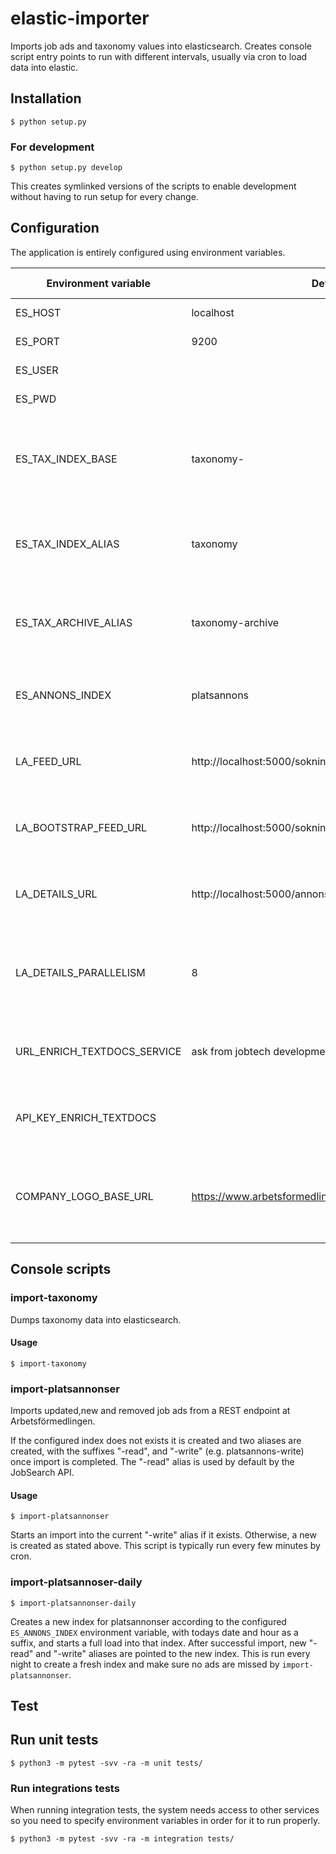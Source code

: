 # elastic-importer
Imports job ads and taxonomy values into elasticsearch. 
Creates console script entry points to run with different intervals, usually via cron to load data into elastic.

## Installation

    $ python setup.py 

### For development 

    $ python setup.py develop
    
This creates symlinked versions of the scripts to enable development without having to run setup for every change.

## Configuration
The application is entirely configured using environment variables. 

|Environment variable   | Default value  | Comment |Used by system|
|---|---|---|---|
| ES_HOST  | localhost  | Elasticsearch host | all |
| ES_PORT  | 9200  | Elasticsearch port | all |
| ES_USER  |   | Elasticsearch username | all |
| ES_PWD   |   | Elasticsearch password | all |
| ES_TAX_INDEX_BASE  | taxonomy-  | Base string from which index for different taxonomy versions will be created |import-taxonomy|
| ES_TAX_INDEX_ALIAS  |  taxonomy | Alias for index that is the current version of the taxonomy |import-taxonomy|
| ES_TAX_ARCHIVE_ALIAS  |  taxonomy-archive | Alias collecting all older versions of the taxonomy |import-taxonomy|
| ES_ANNONS_INDEX | platsannons | Base index name for job ads |import-platsannonser, import-platsannonser-daily|
| LA_FEED_URL | http://localhost:5000/sokningar/andradeannonser/ | REST feed API for changes in job ads | import-platsannonser, import-platsannonser-daily |
| LA_BOOTSTRAP_FEED_URL | http://localhost:5000/sokningar/publiceradeannonser| REST feed API for all currently available job ads | import-platsannonser-daily |
| LA_DETAILS_URL | http://localhost:5000/annonser/ | REST feed API job ad details (i.e. the entire job ad) | import-platsannonser, import-platsannonser-daily |
| LA_DETAILS_PARALLELISM | 8 | Limits how many simultaneous threads are run for loading ad details | import-platsannonser, import-platsannonser-daily |
| URL_ENRICH_TEXTDOCS_SERVICE | ask from jobtech development | Endpoint for ML enrichment of job ads |import-platsannonser, import-platsannonser-daily|
| API_KEY_ENRICH_TEXTDOCS | | API key to use for enrichment | import-platsannonser, import-platsannonser-daily |
| COMPANY_LOGO_BASE_URL | https://www.arbetsformedlingen.se/rest/arbetsgivare/rest/af/v3/ | Endpoint to check for available company logo associated with job ad | import-platsannonser, import-platsannonser-daily|

## Console scripts
### import-taxonomy
Dumps taxonomy data into elasticsearch.

#### Usage

    $ import-taxonomy
    
### import-platsannonser
Imports updated,new and removed job ads from a REST endpoint at Arbetsförmedlingen.

If the configured index does not exists it is created and two aliases are created, with the suffixes "-read", and "-write" (e.g. platsannons-write) once import is completed.
The "-read" alias is used by default by the JobSearch API.

#### Usage

    $ import-platsannonser
    
Starts an import into the current "-write" alias if it exists. Otherwise, a new is created as stated above.
This script is typically run every few minutes by cron.

### import-platsannoser-daily

    $ import-platsannonser-daily
    
Creates a new index for platsannonser according to the configured ```ES_ANNONS_INDEX``` environment variable, with todays date and hour as a suffix, and starts a full load into that index.
After successful import, new "-read" and "-write" aliases are pointed to the new index.
This is run every night to create a fresh index and make sure no ads are missed by ```import-platsannonser```.


## Test

## Run unit tests
    $ python3 -m pytest -svv -ra -m unit tests/
    
### Run integrations tests    
When running integration tests, the system needs access to other services so you need to specify environment variables in order for it to run properly.

    $ python3 -m pytest -svv -ra -m integration tests/

